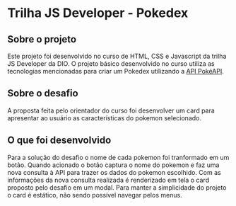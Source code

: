 # Trilha JS Developer - Pokedex

## Sobre o projeto

Este projeto foi desenvolvido no curso de HTML, CSS e Javascript da trilha JS Developer da DIO.
O projeto básico desenvolvido no curso utiliza as tecnologias mencionadas para criar um Pokedex utilizando a [API PokéAPI](https://pokeapi.co/).

## Sobre o desafio

A proposta feita pelo orientador do curso foi desenvolver um card para apresentar ao usuário as características do pokemon selecionado.

## O que foi desenvolvido

Para a solução do desafio o nome de cada pokemon foi tranformado em um botão. Quando acionado o botão captura o nome do pokemon e faz uma nova consulta à API para trazer os dados do pokemon escolhido.
Com as informações da nova consulta realizada é renderizado em tela o card proposto pelo desafio em um modal.
Para manter a simplicidade do projeto o card é estático, não sendo possível navegar pelos menus.
